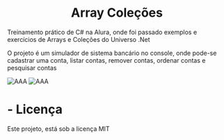 <h1 align="Center">Array Coleções</h1>

<p>
  Treinamento prático de C# na Alura, onde foi passado exemplos e exercícios de Arrays e Coleções do Universo .Net
  <br />

  O projeto é um simulador de sistema bancário no console, onde pode-se cadastrar uma conta, listar contas, remover contas, ordenar contas e pesquisar contas
</p>

![AAA](https://github.com/marcostwelve/ArrayColecoes/assets/94411600/4056462f-21f5-4cae-beed-4ef1cd41f09b)
![AAA](https://github.com/marcostwelve/ArrayColecoes/assets/94411600/de849533-bb92-43a0-9cbd-b7fb0bdeb811)

# - Licença

<p>Este projeto, está sob a licença MIT</p>
